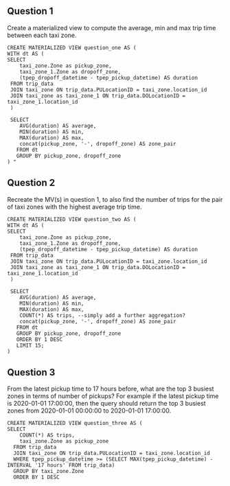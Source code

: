 ## Question 1
Create a materialized view to compute the average, min and max trip time between each taxi zone. 

```
CREATE MATERIALIZED VIEW question_one AS (
WITH dt AS (
SELECT 
	taxi_zone.Zone as pickup_zone, 
	taxi_zone_1.Zone as dropoff_zone, 
	(tpep_dropoff_datetime - tpep_pickup_datetime) AS duration
 FROM trip_data
 JOIN taxi_zone ON trip_data.PULocationID = taxi_zone.location_id
 JOIN taxi_zone as taxi_zone_1 ON trip_data.DOLocationID = taxi_zone_1.location_id
 )

 SELECT 
 	AVG(duration) AS average, 
	MIN(duration) AS min,
	MAX(duration) AS max,
	concat(pickup_zone, '-', dropoff_zone) AS zone_pair
   FROM dt
   GROUP BY pickup_zone, dropoff_zone 
) "
```

## Question 2
Recreate the MV(s) in question 1, to also find the number of trips for the pair of taxi zones with the highest average trip time.

```
CREATE MATERIALIZED VIEW question_two AS (
WITH dt AS (
SELECT 
	taxi_zone.Zone as pickup_zone, 
	taxi_zone_1.Zone as dropoff_zone, 
	(tpep_dropoff_datetime - tpep_pickup_datetime) AS duration
 FROM trip_data
 JOIN taxi_zone ON trip_data.PULocationID = taxi_zone.location_id
 JOIN taxi_zone as taxi_zone_1 ON trip_data.DOLocationID = taxi_zone_1.location_id
 )

 SELECT 
 	AVG(duration) AS average, 
	MIN(duration) AS min,
	MAX(duration) AS max,
	COUNT(*) AS trips, --simply add a further aggregation?
	concat(pickup_zone, '-', dropoff_zone) AS zone_pair
   FROM dt
   GROUP BY pickup_zone, dropoff_zone 
   ORDER BY 1 DESC
   LIMIT 15;
)
```

## Question 3 
From the latest pickup time to 17 hours before, what are the top 3 busiest zones in terms of number of pickups? For example if the latest pickup time is 2020-01-01 17:00:00, then the query should return the top 3 busiest zones from 2020-01-01 00:00:00 to 2020-01-01 17:00:00.

```
CREATE MATERIALIZED VIEW question_three AS (
SELECT 
	COUNT(*) AS trips, 
	taxi_zone.Zone as pickup_zone
  FROM trip_data
  JOIN taxi_zone ON trip_data.PULocationID = taxi_zone.location_id
  WHERE tpep_pickup_datetime >= (SELECT MAX(tpep_pickup_datetime) - INTERVAL '17 hours' FROM trip_data)
  GROUP BY taxi_zone.Zone
  ORDER BY 1 DESC
  ```
  